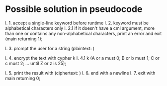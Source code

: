 # Possible solution in pseudocode

l. 1. accept a single-line keyword before runtime
l. 2. keyword must be alphabetical characters only
  l. 2.1 if it doesn't have a cml argument, more than one or contains any non-alphabetical characters, print an error and exit (main returning 1);

l. 3. prompt the user for a string (plaintext: )

l. 4. encrypt the text with cypher k
  l. 4.1 k (A or a must 0; B or b must 1; C or c must 2; ... until Z or z is 25);

l. 5. print the result with (ciphertext: )
l. 6. end with a newline
l. 7. exit with main returning 0;
